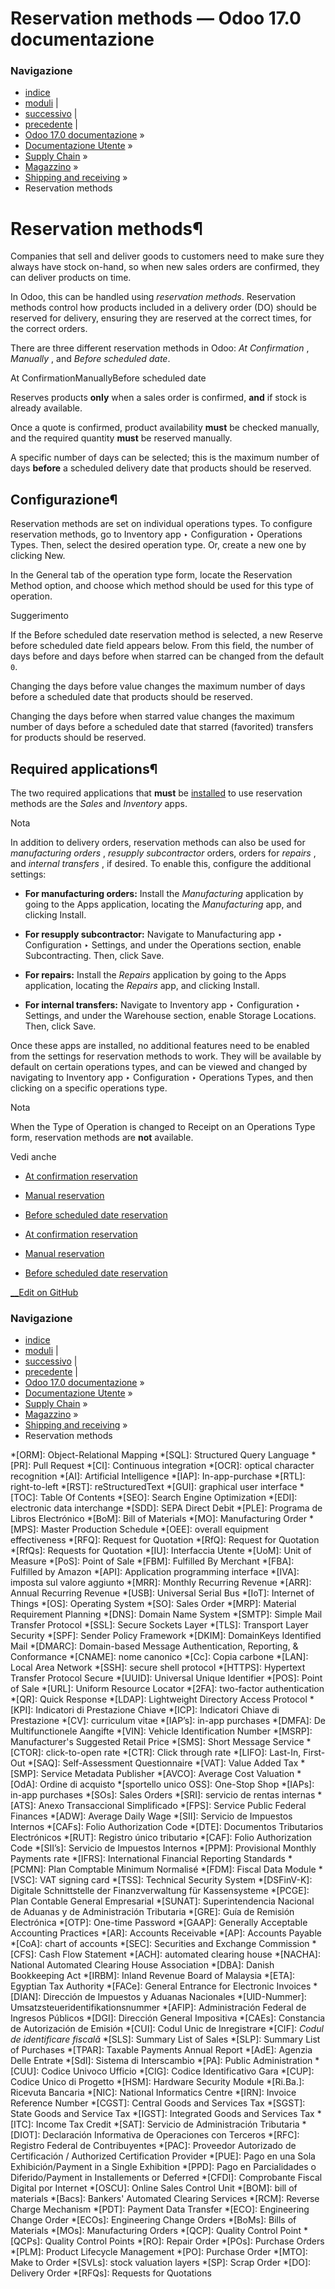 # Reservation methods — Odoo 17.0 documentazione

### Navigazione

  * [indice](../../../../genindex.html "Indice generale")
  * [moduli](../../../../py-modindex.html "Indice del modulo Python") |
  * [successivo](reservation_methods/at_confirmation.html "At confirmation reservation") |
  * [precedente](setup_configuration/print_on_validation.html "Printable delivery PDFs") |
  * [Odoo 17.0 documentazione](../../../../index-2.html) »
  * [Documentazione Utente](../../../../applications.html) »
  * [Supply Chain](../../../inventory_and_mrp.html) »
  * [Magazzino](../../inventory.html) »
  * [Shipping and receiving](../shipping_receiving.html) »
  * Reservation methods



# Reservation methods¶

Companies that sell and deliver goods to customers need to make sure they always have stock on-hand, so when new sales orders are confirmed, they can deliver products on time.

In Odoo, this can be handled using _reservation methods_. Reservation methods control how products included in a delivery order (DO) should be reserved for delivery, ensuring they are reserved at the correct times, for the correct orders.

There are three different reservation methods in Odoo: _At Confirmation_ , _Manually_ , and _Before scheduled date_.

At ConfirmationManuallyBefore scheduled date

Reserves products **only** when a sales order is confirmed, **and** if stock is already available.

Once a quote is confirmed, product availability **must** be checked manually, and the required quantity **must** be reserved manually.

A specific number of days can be selected; this is the maximum number of days **before** a scheduled delivery date that products should be reserved.

## Configurazione¶

Reservation methods are set on individual operations types. To configure reservation methods, go to Inventory app ‣ Configuration ‣ Operations Types. Then, select the desired operation type. Or, create a new one by clicking New.

In the General tab of the operation type form, locate the Reservation Method option, and choose which method should be used for this type of operation.

Suggerimento

If the Before scheduled date reservation method is selected, a new Reserve before scheduled date field appears below. From this field, the number of days before and days before when starred can be changed from the default `0`.

Changing the days before value changes the maximum number of days before a scheduled date that products should be reserved.

Changing the days before when starred value changes the maximum number of days before a scheduled date that starred (favorited) transfers for products should be reserved.

## Required applications¶

The two required applications that **must** be [installed](../../../general/apps_modules.html#general-install) to use reservation methods are the _Sales_ and _Inventory_ apps.

Nota

In addition to delivery orders, reservation methods can also be used for _manufacturing orders_ , _resupply subcontractor_ orders, orders for _repairs_ , and _internal transfers_ , if desired. To enable this, configure the additional settings:

  * **For manufacturing orders:** Install the _Manufacturing_ application by going to the Apps application, locating the _Manufacturing_ app, and clicking Install.

  * **For resupply subcontractor:** Navigate to Manufacturing app ‣ Configuration ‣ Settings, and under the Operations section, enable Subcontracting. Then, click Save.

  * **For repairs:** Install the _Repairs_ application by going to the Apps application, locating the _Repairs_ app, and clicking Install.

  * **For internal transfers:** Navigate to Inventory app ‣ Configuration ‣ Settings, and under the Warehouse section, enable Storage Locations. Then, click Save.




Once these apps are installed, no additional features need to be enabled from the settings for reservation methods to work. They will be available by default on certain operations types, and can be viewed and changed by navigating to Inventory app ‣ Configuration ‣ Operations Types, and then clicking on a specific operations type.

Nota

When the Type of Operation is changed to Receipt on an Operations Type form, reservation methods are **not** available.

Vedi anche

  * [At confirmation reservation](reservation_methods/at_confirmation.html)

  * [Manual reservation](reservation_methods/manually.html)

  * [Before scheduled date reservation](reservation_methods/before_scheduled_date.html)




  * [At confirmation reservation](reservation_methods/at_confirmation.html)
  * [Manual reservation](reservation_methods/manually.html)
  * [Before scheduled date reservation](reservation_methods/before_scheduled_date.html)



[ __Edit on GitHub](https://github.com/odoo/documentation/edit/17.0/content/applications/inventory_and_mrp/inventory/shipping_receiving/reservation_methods.rst)

### Navigazione

  * [indice](../../../../genindex.html "Indice generale")
  * [moduli](../../../../py-modindex.html "Indice del modulo Python") |
  * [successivo](reservation_methods/at_confirmation.html "At confirmation reservation") |
  * [precedente](setup_configuration/print_on_validation.html "Printable delivery PDFs") |
  * [Odoo 17.0 documentazione](../../../../index-2.html) »
  * [Documentazione Utente](../../../../applications.html) »
  * [Supply Chain](../../../inventory_and_mrp.html) »
  * [Magazzino](../../inventory.html) »
  * [Shipping and receiving](../shipping_receiving.html) »
  * Reservation methods


  *[ORM]: Object-Relational Mapping
  *[SQL]: Structured Query Language
  *[PR]: Pull Request
  *[CI]: Continuous integration
  *[OCR]: optical character recognition
  *[AI]: Artificial Intelligence
  *[IAP]: In-app-purchase
  *[RTL]: right-to-left
  *[RST]: reStructuredText
  *[GUI]: graphical user interface
  *[TOC]: Table Of Contents
  *[SEO]: Search Engine Optimization
  *[EDI]: electronic data interchange
  *[SDD]: SEPA Direct Debit
  *[PLE]: Programa de Libros Electrónico
  *[BoM]: Bill of Materials
  *[MO]: Manufacturing Order
  *[MPS]: Master Production Schedule
  *[OEE]: overall equipment effectiveness
  *[RFQ]: Request for Quotation
  *[RfQ]: Request for Quotation
  *[RfQs]: Requests for Quotation
  *[IU]: Interfaccia Utente
  *[UoM]: Unit of Measure
  *[PoS]: Point of Sale
  *[FBM]: Fulfilled By Merchant
  *[FBA]: Fulfilled by Amazon
  *[API]: Application programming interface
  *[IVA]: imposta sul valore aggiunto
  *[MRR]: Monthly Recurring Revenue
  *[ARR]: Annual Recurring Revenue
  *[USB]: Universal Serial Bus
  *[IoT]: Internet of Things
  *[OS]: Operating System
  *[SO]: Sales Order
  *[MRP]: Material Requirement Planning
  *[DNS]: Domain Name System
  *[SMTP]: Simple Mail Transfer Protocol
  *[SSL]: Secure Sockets Layer
  *[TLS]: Transport Layer Security
  *[SPF]: Sender Policy Framework
  *[DKIM]: DomainKeys Identified Mail
  *[DMARC]: Domain-based Message Authentication, Reporting, & Conformance
  *[CNAME]: nome canonico
  *[Cc]: Copia carbone
  *[LAN]: Local Area Network
  *[SSH]: secure shell protocol
  *[HTTPS]: Hypertext Transfer Protocol Secure
  *[UUID]: Universal Unique Identifier
  *[POS]: Point of Sale
  *[URL]: Uniform Resource Locator
  *[2FA]: two-factor authentication
  *[QR]: Quick Response
  *[LDAP]: Lightweight Directory Access Protocol
  *[KPI]: Indicatori di Prestazione Chiave
  *[ICP]: Indicatori Chiave di Prestazione
  *[CV]: curriculum vitae
  *[IAP’s]: in-app purchases
  *[DMFA]: De Multifunctionele Aangifte
  *[VIN]: Vehicle Identification Number
  *[MSRP]: Manufacturer's Suggested Retail Price
  *[SMS]: Short Message Service
  *[CTOR]: click-to-open rate
  *[CTR]: Click through rate
  *[LIFO]: Last-In, First-Out
  *[SAQ]: Self-Assessment Questionnaire
  *[VAT]: Value Added Tax
  *[SMP]: Service Metadata Publisher
  *[AVCO]: Average Cost Valuation
  *[OdA]: Ordine di acquisto
  *[sportello unico OSS]: One-Stop Shop
  *[IAPs]: in-app purchases
  *[SOs]: Sales Orders
  *[SRI]: servicio de rentas internas
  *[ATS]: Anexo Transaccional Simplificado
  *[FPS]: Service Public Federal Finances
  *[ADW]: Average Daily Wage
  *[SII]: Servicio de Impuestos Internos
  *[CAFs]: Folio Authorization Code
  *[DTE]: Documentos Tributarios Electrónicos
  *[RUT]: Registro único tributario
  *[CAF]: Folio Authorization Code
  *[SII’s]: Servicio de Impuestos Internos
  *[PPM]: Provisional Monthly Payments rate
  *[IFRS]: International Financial Reporting Standards
  *[PCMN]: Plan Comptable Minimum Normalisé
  *[FDM]: Fiscal Data Module
  *[VSC]: VAT signing card
  *[TSS]: Technical Security System
  *[DSFinV-K]: Digitale Schnittstelle der Finanzverwaltung für Kassensysteme
  *[PCGE]: Plan Contable General Empresarial
  *[SUNAT]: Superintendencia Nacional de Aduanas y de Administración Tributaria
  *[GRE]: Guía de Remisión Electrónica
  *[OTP]: One-time Password
  *[GAAP]: Generally Acceptable Accounting Practices
  *[AR]: Accounts Receivable
  *[AP]: Accounts Payable
  *[CoA]: chart of accounts
  *[SEC]: Securities and Exchange Commission
  *[CFS]: Cash Flow Statement
  *[ACH]: automated clearing house
  *[NACHA]: National Automated Clearing House Association
  *[DBA]: Danish Bookkeeping Act
  *[IRBM]: Inland Revenue Board of Malaysia
  *[ETA]: Egyptian Tax Authority
  *[FACe]: General Entrance for Electronic Invoices
  *[DIAN]: Dirección de Impuestos y Aduanas Nacionales
  *[UID-Nummer]: Umsatzsteueridentifikationsnummer
  *[AFIP]: Administración Federal de Ingresos Públicos
  *[DGI]: Dirección General Impositiva
  *[CAEs]: Constancia de Autorización de Emisión
  *[CUI]: Codul Unic de Inregistrare
  *[CIF]: *Codul de identificare fiscală*
  *[SLS]: Summary List of Sales
  *[SLP]: Summary List of Purchases
  *[TPAR]: Taxable Payments Annual Report
  *[AdE]: Agenzia Delle Entrate
  *[SdI]: Sistema di Interscambio
  *[PA]: Public Administration
  *[CUU]: Codice Univoco Ufficio
  *[CIG]: Codice Identificativo Gara
  *[CUP]: Codice Unico di Progetto
  *[HSM]: Hardware Security Module
  *[Ri.Ba.]: Ricevuta Bancaria
  *[NIC]: National Informatics Centre
  *[IRN]: Invoice Reference Number
  *[CGST]: Central Goods and Services Tax
  *[SGST]: State Goods and Service Tax
  *[IGST]: Integrated Goods and Services Tax
  *[ITC]: Income Tax Credit
  *[SAT]: Servicio de Administración Tributaria
  *[DIOT]: Declaración Informativa de Operaciones con Terceros
  *[RFC]: Registro Federal de Contribuyentes
  *[PAC]: Proveedor Autorizado de Certificación / Authorized Certification Provider
  *[PUE]: Pago en una Sola Exhibición/Payment in a Single Exhibition
  *[PPD]: Pago en Parcialidades o Diferido/Payment in Installements or Deferred
  *[CFDI]: Comprobante Fiscal Digital por Internet
  *[OSCU]: Online Sales Control Unit
  *[BOM]: bill of materials
  *[Bacs]: Bankers' Automated Clearing Services
  *[RCM]: Reverse Charge Mechanism
  *[PDT]: Payment Data Transfer
  *[ECO]: Engineering Change Order
  *[ECOs]: Engineering Change Orders
  *[BoMs]: Bills of Materials
  *[MOs]: Manufacturing Orders
  *[QCP]: Quality Control Point
  *[QCPs]: Quality Control Points
  *[RO]: Repair Order
  *[POs]: Purchase Orders
  *[PLM]: Product Lifecycle Management
  *[PO]: Purchase Order
  *[MTO]: Make to Order
  *[SVLs]: stock valuation layers
  *[SP]: Scrap Order
  *[DO]: Delivery Order
  *[RFQs]: Requests for Quotations